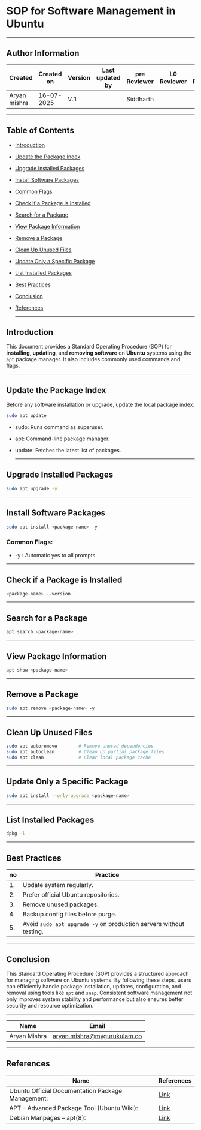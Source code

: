 # SOP for Software Management in Ubuntu

---
## Author Information

| Created         | Created on         | Version          | Last updated by   | pre Reviewer       | L0 Reviewer     | L1 Reviewer          |    L2 Reviewer    |
|-----------------|--------------------|------------------|-------------------|--------------------|-----------------|----------------------|-------------------|
| Aryan mishra    |16-07-2025          | V.1        |                         |        Siddharth   |                 |                       |                  |
   
 ---
## Table of Contents
- [Introduction](#introduction)
- [Update the Package Index](#update-the-package-index)
- [Upgrade Installed Packages](#upgrade-installed-packages)
- [Install Software Packages](#install-software-packages)
- [Common Flags](#common-flags)
- [Check if a Package is Installed](#check-if-a-package-is-installed)
- [Search for a Package](#search-for-a-package)
- [View Package Information](#view-package-information)
- [Remove a Package](#remove-a-package)
- [Clean Up Unused Files](#clean-up-unused-files)
- [Update Only a Specific Package](#update-only-a-specific-package)
- [List Installed Packages](#list-installed-packages)
- [Best Practices](#best-practices)
- [Conclusion](#Conclusion)
- [References](#References)


     ---
    
 ## Introduction
This document provides a Standard Operating Procedure (SOP) for **installing**, **updating**, and **removing software** on **Ubuntu** systems using the `apt` package manager. It also includes commonly used commands and flags.


---

## Update the Package Index

Before any software installation or upgrade, update the local package index:

```bash
sudo apt update
```
- sudo: Runs command as superuser.

- apt: Command-line package manager.

- update: Fetches the latest list of packages.

  ---
## Upgrade Installed Packages
```bash
sudo apt upgrade -y
```
---
## Install Software Packages
```bash
sudo apt install <package-name> -y
```
### Common Flags:

- -y :  Automatic yes to all prompts

 ---
## Check if a Package is Installed
```bash
<package-name> --version
```
---
 
 ## Search for a Package
 ```bash
apt search <package-name>
```
---
## View Package Information
```bash
apt show <package-name>
```
---
## Remove a Package
```bash
sudo apt remove <package-name> -y
```
---
## Clean Up Unused Files
```bash
sudo apt autoremove        # Remove unused dependencies
sudo apt autoclean         # Clean up partial package files
sudo apt clean             # Clear local package cache
```
---
## Update Only a Specific Package
```bash
sudo apt install --only-upgrade <package-name>
```
---
## List Installed Packages
```bash
dpkg -l
```
---

## Best Practices

| no   | Practice                                                                 |
|-----|--------------------------------------------------------------------------|
| 1.  | Update system regularly.                                                 |
| 2.  | Prefer official Ubuntu repositories.                                     |
| 3.  | Remove unused packages.                                                  |
| 4.  | Backup config files before purge.                                        |
| 5.  | Avoid `sudo apt upgrade -y` on production servers without testing.       |

---
## Conclusion

This Standard Operating Procedure (SOP) provides a structured approach for managing software on Ubuntu systems. By following these steps, users can efficiently handle package installation, updates, configuration, and removal using tools like `apt` and `snap`. Consistent software management not only improves system stability and performance but also ensures better security and resource optimization. 

---
| Name          | Email                                |
| ------------- | ------------------------------------ |
| Aryan Mishra  | aryan.mishra@mygurukulam.co          |

---

## References
| Name                                                  |              References                                                              
|-----------------------------------------------------|--------------------------------------------------------------------------|
|  Ubuntu Official Documentation Package Management: | [Link](https://help.ubuntu.com/lts/serverguide/apt.html)                         |
|  APT – Advanced Package Tool (Ubuntu Wiki):        |  [Link](https://wiki.ubuntu.com/Apt)                                             |
|  Debian Manpages – apt(8):                         | [Link](https://manpages.debian.org/bullseye/apt/apt.8.en.html)                   |
